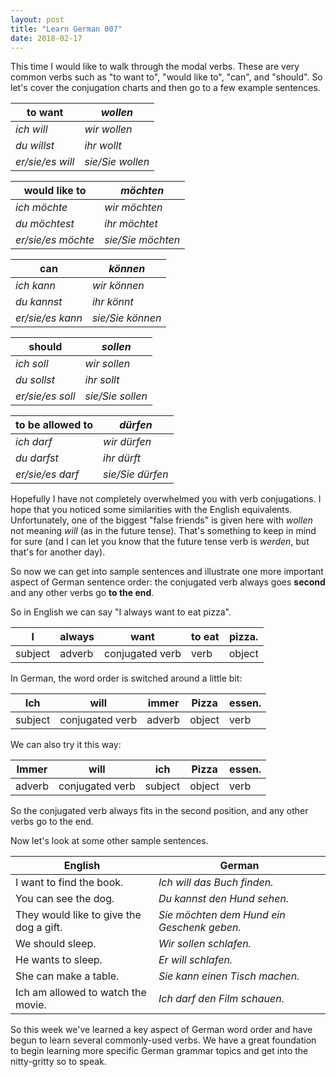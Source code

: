 ```yaml
---
layout: post
title: "Learn German 007"
date: 2018-02-17
---
```


This time I would like to walk through the modal verbs.
These are very common verbs such as "to want to", "would like to", "can", and "should".
So let's cover the conjugation charts and then go to a few example sentences.

| to want | *wollen* |
|---------|--------|
| *ich will* | *wir wollen* |
| *du willst* | *ihr wollt* |
| *er/sie/es will* | *sie/Sie wollen* |

| would like to | *m&ouml;chten* |
|---------|--------|
| *ich m&ouml;chte* | *wir m&ouml;chten* |
| *du m&ouml;chtest* | *ihr m&ouml;chtet* |
| *er/sie/es m&ouml;chte* | *sie/Sie m&ouml;chten* |

| can | *k&ouml;nnen* |
|---------|--------|
| *ich kann* | *wir k&ouml;nnen* |
| *du kannst* | *ihr k&ouml;nnt* |
| *er/sie/es kann* | *sie/Sie k&ouml;nnen* |

| should | *sollen* |
|---------|--------|
| *ich soll* | *wir sollen* |
| *du sollst* | *ihr sollt* |
| *er/sie/es soll* | *sie/Sie sollen* |

| to be allowed to | *d&uuml;rfen* |
|---------|--------|
| *ich darf* | *wir d&uuml;rfen* |
| *du darfst* | *ihr d&uuml;rft* |
| *er/sie/es darf* | *sie/Sie d&uuml;rfen* |

Hopefully I have not completely overwhelmed you with verb conjugations. 
I hope that you noticed some similarities with the English equivalents. 
Unfortunately, one of the biggest "false friends" is given here with *wollen* not meaning *will* (as in the future tense).
That's something to keep in mind for sure (and I can let you know that the future tense verb is *werden*, but that's for another day).

So now we can get into sample sentences and illustrate one more important aspect of German sentence order: 
the conjugated verb always goes **second** and any other verbs go **to the end**.

So in English we can say "I always want to eat pizza". 

| I | always | want | to eat | pizza. |
|--|--|--|--|--|
| subject | adverb | conjugated verb | verb | object |

In German, the word order is switched around a little bit:

| Ich | will | immer | Pizza | essen. |
|--|--|--|--|--|
| subject | conjugated verb | adverb | object | verb |

We can also try it this way:

| Immer | will | ich | Pizza | essen. |
|--|--|--|--|--|
| adverb | conjugated verb | subject | object | verb |

So the conjugated verb always fits in the second position, and any other verbs go to the end.

Now let's look at some other sample sentences.

| English | German |
|---------|--------|
| I want to find the book. | *Ich will das Buch finden.* |
| You can see the dog. | *Du kannst den Hund sehen.* |
| They would like to give the dog a gift. | *Sie m&ouml;chten dem Hund ein Geschenk geben.* |
| We should sleep. | *Wir sollen schlafen.* |
| He wants to sleep. | *Er will schlafen.* |
| She can make a table. | *Sie kann einen Tisch machen.* |
| Ich am allowed to watch the movie. | *Ich darf den Film schauen.* |

So this week we've learned a key aspect of German word order and have begun to learn several commonly-used verbs. 
We have a great foundation to begin learning more specific German grammar topics and get into the nitty-gritty so to speak.

